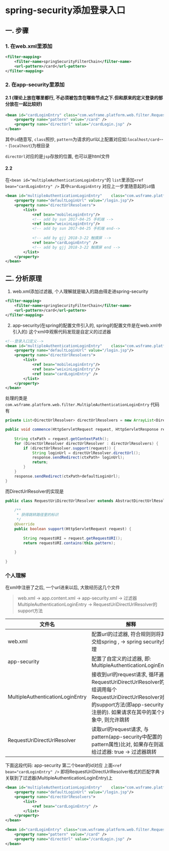 # spring-security添加登录入口
## 一. 步骤
### 1. 在web.xml里添加 
```xml
<filter-mapping>
    <filter-name>springSecurityFilterChain</filter-name>
    <url-pattern>/card</url-pattern>
</filter-mapping>
```



### 2. 在app-security里添加
#### 2.1 (理论上放在哪里都行, 不必须被包含在哪些节点之下.但和原来的定义登录的部分放在一起比较好)
```xml
<bean id="cardLoginEntry" class="com.wsframe.platform.web.filter.RequestUriDirectUrlResolver">
    <property name="pattern" value="/card" />
    <property name="directUrl" value="/cardLogin.jsp" />
</bean>

```
其中`id`随意写, `class`照抄, `pattern`为请求的url以上配置对应如:`localhost/card`--- (`localhost`)为根目录

`directUrl`对应的是`jsp`存放的位置, 也可以是html文件

#### 2.2

在`<bean id="multipleAuthenticationLoginEntry"`的 `list`里添加`<ref bean="cardLoginEntry" />` 其中`cardLoginEntry` 对应上一步里随意起的`id`值

```xml
<bean id="multipleAuthenticationLoginEntry"    class="com.wsframe.platform.web.filter.MultipleAuthenticationLoginEntry">  
    <property name="defaultLoginUrl" value="/login.jsp"/>  
    <property name="directUrlResolvers">  
        <list>  
            <ref bean="mobileLoginEntry"/> 
            <!-- add by sun 2017-04-25 手机端 --> 
            <ref bean="weixinLoginEntry"/> 
            <!-- add by sun 2017-04-25 手机端 end-->
            
            <!-- add by gjj 2018-3-22 触摸屏 -->
            <ref bean="cardLoginEntry" />
            <!-- add by gjj 2018-3-22 触摸屏 end -->
        </list>  
    </property>  
</bean> 
```

## 二. 分析原理
1. web.xml添加过滤器, 个人理解就是输入的路由得走进spring-security
```xml
<filter-mapping>
    <filter-name>springSecurityFilterChain</filter-name>
    <url-pattern>/card</url-pattern>
</filter-mapping>
```

2. app-security(在spring的配置文件引入的, spring的配置文件是在web.xml中引入的)
这个xml中观察代码发现是自定义的过滤器
```xml
<!--登录入口定义-->
<bean id="multipleAuthenticationLoginEntry"    class="com.wsframe.platform.web.filter.MultipleAuthenticationLoginEntry">  
    <property name="defaultLoginUrl" value="/login.jsp"/>  
    <property name="directUrlResolvers">  
        <list>  
            <ref bean="mobileLoginEntry"/> 
            <ref bean="weixinLoginEntry"/> 
            <ref bean="cardLoginEntry" />
        </list>  
    </property>  
</bean>  
```
处理的类是`com.wsframe.platform.web.filter.MultipleAuthenticationLoginEntry`
代码有
```java
private List<DirectUrlResolver> directUrlResolvers = new ArrayList<DirectUrlResolver>(); 

public void commence(HttpServletRequest request, HttpServletResponse response, AuthenticationException authException) throws IOException, ServletException {  
    
    String ctxPath = request.getContextPath();
    for (DirectUrlResolver directUrlResolver : directUrlResolvers) {  
        if (directUrlResolver.support(request)) {  
            String loginUrl = directUrlResolver.directUrl();  
            response.sendRedirect(ctxPath+ loginUrl);  
            return;  
        }  
    }  
    response.sendRedirect(ctxPath+defaultLoginUrl);  
}  
```

而DirectUrlResolver的实现是
```java
public class RequestUriDirectUrlResolver extends AbstractDirectUrlResolver {  
	
	/**
	 * 获得跳转路径里的标识
	 */
    @Override  
    public boolean support(HttpServletRequest request) {
    	
        String requestURI = request.getRequestURI();  
        return requestURI.contains(this.pattern);
        
    }
    
}  
```

### 个人理解
在xml中注册了之后, 一个url进来以后, 大致经历这几个文件  
> web.xml -> app.content.xml -> app-security.xml
-> 过滤器 MultipleAuthenticationLoginEntry -> RequestUriDirectUrlResolver的support方法

文件名|解释
-----|----
web.xml|配置url的过滤器, 符合规则则将其交给spring , -> spring security处理
app-security |配置了自定义的过滤器, 即: MultipleAuthenticationLoginEntry
MultipleAuthenticationLoginEntry|接收到url的request请求, 循环遍历RequestUriDirectUrlResolver的数组调用每个RequestUriDirectUrlResolver对象的support方法(即app-security中注册的). 如果请求在其中的某个对象中, 则允许跳转
RequestUriDirectUrlResolver|读取url的request请求, 与pattern(app-security中配置的pattern属性)比对, 如果存在则返回给过滤器: true -> 过滤器跳转

下面这段代码: app-security
第二个bean的id对应 上面`<ref bean="cardLoginEntry" />` 即将RequestUriDirectUrlResolver格式的匹配字典关联到了过滤器(MultipleAuthenticationLoginEntry)上
```xml
<bean id="multipleAuthenticationLoginEntry"    class="com.wsframe.platform.web.filter.MultipleAuthenticationLoginEntry">  
    <property name="defaultLoginUrl" value="/login.jsp"/>  
    <property name="directUrlResolvers">  
        <list>  
            <ref bean="cardLoginEntry" />
        </list>  
    </property>  
</bean>  
    
<bean id="cardLoginEntry" class="com.wsframe.platform.web.filter.RequestUriDirectUrlResolver">
    <property name="pattern" value="/card" />
    <property name="directUrl" value="/cardLogin.jsp" />
</bean>
```
